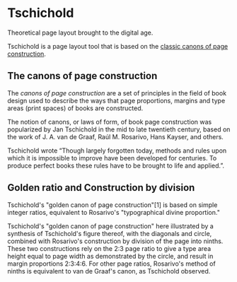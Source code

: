 # Tschichold
Theoretical page layout brought to the digital age.

Tschichold is a page layout tool that is based on the [classic canons of page construction][canons].

## The canons of page construction
The *canons of page construction* are a set of principles in the field of book design used to describe the ways that page proportions, margins and type areas (print spaces) of books are constructed.

The notion of canons, or laws of form, of book page construction was popularized by Jan Tschichold in the mid to late twentieth century, based on the work of J. A. van de Graaf, Ra&uacute;l M. Rosarivo, Hans Kayser, and others. 

Tschichold wrote &ldquo;Though largely forgotten today, methods and rules upon which it is impossible to improve have been developed for centuries. To produce perfect books these rules have to be brought to life and applied.&rdquo;.

## Golden ratio and Construction by division
Tschichold's "golden canon of page construction"[1] is based on simple integer ratios, equivalent to Rosarivo's "typographical divine proportion."

Tschichold's "golden canon of page construction" here illustrated by a synthesis of Tschichold's figure thereof, with the diagonals and circle, combined with Rosarivo's construction by division of the page into ninths. These two constructions rely on the 2:3 page ratio to give a type area height equal to page width as demonstrated by the circle, and result in margin proportions 2:3:4:6. For other page ratios, Rosarivo's method of ninths is equivalent to van de Graaf's canon, as Tschichold observed.



[canons]: http://en.wikipedia.org/wiki/Canons_of_page_construction